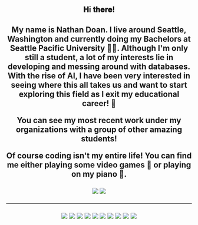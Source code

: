 



<h2 align="center"> 𝐇i 𝐭𝐡𝐞𝐫𝐞! <h2>
<p align="center"> My name is Nathan Doan. I live around Seattle, Washington and currently doing my Bachelors at Seattle Pacific University 👨‍🎓. Although I'm only still a student, a lot of my interests lie in developing and messing around with databases. With the rise of AI, I have been very interested in seeing where this all takes us and want to start exploring this field as I exit my educational career! 🤖</p>
<p align="center"> You can see my most recent work under my organizations with a group of other amazing students! </p>
<p align="center">Of course coding isn't my entire life! You can find me either playing some video games 👾 or playing on my piano 🎵. </p>
 
<p align="center"> 
  <img src="https://img.shields.io/badge/-nathandoan7222@gmail.com-c14438?style=flat-square&logo=Gmail&logoColor=white&link=mailto:nathandoan7222@gmail.com">
  <img src="https://img.shields.io/badge/-nathandoan-blue?style=flat-square&logo=Linkedin&logoColor=white&link=https://www.linkedin.com/in/nathan-doan-314ba1207/">
  </p>
  
<hr>
<p align="center">
  <img src="https://img.shields.io/badge/javascript%20-%23323330.svg?&style=for-the-badge&logo=javascript&logoColor=%23F7DF1E">
  <img src="https://img.shields.io/badge/Node.js-339933?style=for-the-badge&logo=nodedotjs&logoColor=white">
  <img src="https://img.shields.io/badge/Python-FFD43B?style=for-the-badge&logo=python&logoColor=blue">
  <img src="https://img.shields.io/badge/C%2B%2B-00599C?style=for-the-badge&logo=c%2B%2B&logoColor=white">
  <img src="https://img.shields.io/badge/HTML5-E34F26?style=for-the-badge&logo=html5&logoColor=white">
  <img src="https://img.shields.io/badge/CSS3-1572B6?style=for-the-badge&logo=css3&logoColor=white">
  <img src="https://img.shields.io/badge/Python-FFD43B?style=for-the-badge&logo=python&logoColor=blue">
  <img src="https://img.shields.io/badge/Sequelize-52B0E7?style=for-the-badge&logo=Sequelize&logoColor=white">
  <img src="https://img.shields.io/badge/MySQL-005C84?style=for-the-badge&logo=mysql&logoColor=white">
  <img src="https://img.shields.io/badge/MongoDB-4EA94B?style=for-the-badge&logo=mongodb&logoColor=white">
  



  
